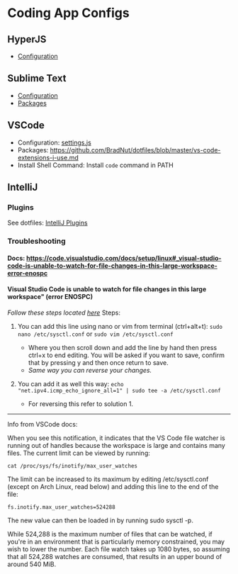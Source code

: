 # Coding App Configs

## HyperJS

- [Configuration](https://github.com/BradNut/dotfiles/blob/master/.hyper.js)

## Sublime Text

- [Configuration](https://github.com/BradNut/dotfiles/blob/master/Preferences.sublime-settings)
- [Packages](https://github.com/BradNut/dotfiles/blob/master/sublime-text-extensions-i-use.md)

## VSCode

- Configuration: [settings.js](https://github.com/BradNut/dotfiles/blob/master/settings.json)
- Packages: https://github.com/BradNut/dotfiles/blob/master/vs-code-extensions-i-use.md
- Install Shell Command: Install `code` command in PATH

## IntelliJ

### Plugins

See dotfiles: [IntelliJ Plugins](https://github.com/BradNut/dotfiles/blob/master/intellij-plugins.md)

### Troubleshooting

#### Docs: https://code.visualstudio.com/docs/setup/linux#_visual-studio-code-is-unable-to-watch-for-file-changes-in-this-large-workspace-error-enospc

#### Visual Studio Code is unable to watch for file changes in this large workspace" (error ENOSPC)

_Follow these steps located [here](https://askubuntu.com/questions/776929/how-to-edit-my-etc-sysctl-conf-file)_
Steps:

1. You can add this line using nano or vim from terminal (ctrl+alt+t): `sudo nano /etc/sysctl.conf` or `sudo vim /etc/sysctl.conf`

   - Where you then scroll down and add the line by hand then press ctrl+x to end editing. You will be asked if you want to save, confirm that by pressing y and then once return to save.
   - _Same way you can reverse your changes._

2. You can add it as well this way: `echo "net.ipv4.icmp_echo_ignore_all=1" | sudo tee -a /etc/sysctl.conf`

   - For reversing this refer to solution 1.

---

Info from VSCode docs:

When you see this notification, it indicates that the VS Code file watcher is running out of handles because the workspace is large and contains many files. The current limit can be viewed by running:

`cat /proc/sys/fs/inotify/max_user_watches`

The limit can be increased to its maximum by editing /etc/sysctl.conf (except on Arch Linux, read below) and adding this line to the end of the file:

`fs.inotify.max_user_watches=524288`

The new value can then be loaded in by running sudo sysctl -p.

While 524,288 is the maximum number of files that can be watched, if you're in an environment that is particularly memory constrained, you may wish to lower the number. Each file watch takes up 1080 bytes, so assuming that all 524,288 watches are consumed, that results in an upper bound of around 540 MiB.
